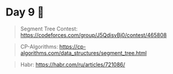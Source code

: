 # Day 9 🌳
> Segment Tree Contest: https://codeforces.com/group/J5QdisvBj0/contest/465808

> CP-Algorithms: https://cp-algorithms.com/data_structures/segment_tree.html

> Habr: https://habr.com/ru/articles/721086/

